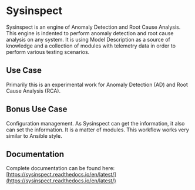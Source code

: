 # Sysinspect

Sysinspect is an engine of Anomaly Detection and Root Cause Analysis.
This engine is indented to perform anomaly detection and root cause analysis on any system.
It is using Model Description as a source of knowledge and a collection of modules with telemetry data in order to perform various testing scenarios.

## Use Case

Primarily this is an experimental work for Anomaly Detection (AD) and Root Cause Analysis (RCA).

## Bonus Use Case

Configuration management. As Sysinspect can get the information, it also can set the information. It is a matter of modules.
This workflow works very similar to Ansible style.

## Documentation

Complete documentation can be found here: [https://sysinspect.readthedocs.io/en/latest/](https://sysinspect.readthedocs.io/en/latest/)
